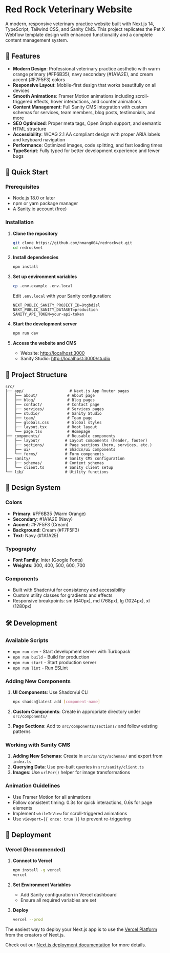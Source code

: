 # Red Rock Veterinary Website

A modern, responsive veterinary practice website built with Next.js 14, TypeScript, Tailwind CSS, and Sanity CMS. This project replicates the Pet X Webflow template design with enhanced functionality and a complete content management system.

## 🌟 Features

- **Modern Design**: Professional veterinary practice aesthetic with warm orange primary (#FF6B35), navy secondary (#1A1A2E), and cream accent (#F7F5F3) colors
- **Responsive Layout**: Mobile-first design that works beautifully on all devices
- **Smooth Animations**: Framer Motion animations including scroll-triggered effects, hover interactions, and counter animations
- **Content Management**: Full Sanity CMS integration with custom schemas for services, team members, blog posts, testimonials, and more
- **SEO Optimized**: Proper meta tags, Open Graph support, and semantic HTML structure
- **Accessibility**: WCAG 2.1 AA compliant design with proper ARIA labels and keyboard navigation
- **Performance**: Optimized images, code splitting, and fast loading times
- **TypeScript**: Fully typed for better development experience and fewer bugs

## 🚀 Quick Start

### Prerequisites

- Node.js 18.0 or later
- npm or yarn package manager
- A Sanity.io account (free)

### Installation

1. **Clone the repository**
   ```bash
   git clone https://github.com/nmang004/redrockvet.git
   cd redrockvet
   ```

2. **Install dependencies**
   ```bash
   npm install
   ```

3. **Set up environment variables**
   ```bash
   cp .env.example .env.local
   ```
   
   Edit `.env.local` with your Sanity configuration:
   ```env
   NEXT_PUBLIC_SANITY_PROJECT_ID=8tgbdisl
   NEXT_PUBLIC_SANITY_DATASET=production
   SANITY_API_TOKEN=your-api-token
   ```

4. **Start the development server**
   ```bash
   npm run dev
   ```

5. **Access the website and CMS**
   - Website: [http://localhost:3000](http://localhost:3000)
   - Sanity Studio: [http://localhost:3000/studio](http://localhost:3000/studio)

## 📁 Project Structure

```
src/
├── app/                    # Next.js App Router pages
│   ├── about/             # About page
│   ├── blog/              # Blog pages
│   ├── contact/           # Contact page
│   ├── services/          # Services pages
│   ├── studio/            # Sanity Studio
│   ├── team/              # Team page
│   ├── globals.css        # Global styles
│   ├── layout.tsx         # Root layout
│   └── page.tsx           # Homepage
├── components/            # Reusable components
│   ├── layout/           # Layout components (header, footer)
│   ├── sections/         # Page sections (hero, services, etc.)
│   ├── ui/               # Shadcn/ui components
│   └── forms/            # Form components
├── sanity/               # Sanity CMS configuration
│   ├── schemas/          # Content schemas
│   └── client.ts         # Sanity client setup
└── lib/                  # Utility functions
```

## 🎨 Design System

### Colors
- **Primary**: #FF6B35 (Warm Orange)
- **Secondary**: #1A1A2E (Navy)
- **Accent**: #F7F5F3 (Cream)
- **Background**: Cream (#F7F5F3)
- **Text**: Navy (#1A1A2E)

### Typography
- **Font Family**: Inter (Google Fonts)
- **Weights**: 300, 400, 500, 600, 700

### Components
- Built with Shadcn/ui for consistency and accessibility
- Custom utility classes for gradients and effects
- Responsive breakpoints: sm (640px), md (768px), lg (1024px), xl (1280px)

## 🛠 Development

### Available Scripts

- `npm run dev` - Start development server with Turbopack
- `npm run build` - Build for production
- `npm run start` - Start production server
- `npm run lint` - Run ESLint

### Adding New Components

1. **UI Components**: Use Shadcn/ui CLI
   ```bash
   npx shadcn@latest add [component-name]
   ```

2. **Custom Components**: Create in appropriate directory under `src/components/`

3. **Page Sections**: Add to `src/components/sections/` and follow existing patterns

### Working with Sanity CMS

1. **Adding New Schemas**: Create in `src/sanity/schemas/` and export from `index.ts`
2. **Querying Data**: Use pre-built queries in `src/sanity/client.ts`
3. **Images**: Use `urlFor()` helper for image transformations

### Animation Guidelines

- Use Framer Motion for all animations
- Follow consistent timing: 0.3s for quick interactions, 0.6s for page elements
- Implement `whileInView` for scroll-triggered animations
- Use `viewport={{ once: true }}` to prevent re-triggering

## 🚀 Deployment

### Vercel (Recommended)

1. **Connect to Vercel**
   ```bash
   npm install -g vercel
   vercel
   ```

2. **Set Environment Variables**
   - Add Sanity configuration in Vercel dashboard
   - Ensure all required variables are set

3. **Deploy**
   ```bash
   vercel --prod
   ```

The easiest way to deploy your Next.js app is to use the [Vercel Platform](https://vercel.com/new?utm_medium=default-template&filter=next.js&utm_source=create-next-app&utm_campaign=create-next-app-readme) from the creators of Next.js.

Check out our [Next.js deployment documentation](https://nextjs.org/docs/app/building-your-application/deploying) for more details.

